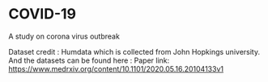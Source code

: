 # COVID-19
A study on corona virus outbreak

Dataset credit : Humdata which is collected from John Hopkings university. And the datasets can be found here : 
Paper link: https://www.medrxiv.org/content/10.1101/2020.05.16.20104133v1
